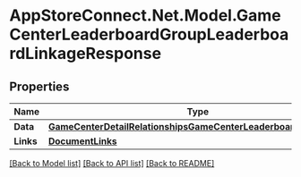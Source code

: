 # AppStoreConnect.Net.Model.GameCenterLeaderboardGroupLeaderboardLinkageResponse

## Properties

Name | Type | Description | Notes
------------ | ------------- | ------------- | -------------
**Data** | [**GameCenterDetailRelationshipsGameCenterLeaderboardsDataInner**](GameCenterDetailRelationshipsGameCenterLeaderboardsDataInner.md) |  | 
**Links** | [**DocumentLinks**](DocumentLinks.md) |  | 

[[Back to Model list]](../README.md#documentation-for-models) [[Back to API list]](../README.md#documentation-for-api-endpoints) [[Back to README]](../README.md)

